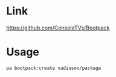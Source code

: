 # Link
https://github.com/ConsoleTVs/Bootpack

# Usage
````
pa bootpack:create vadiasov/package
````

